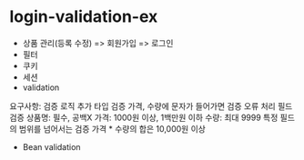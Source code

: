 # login-validation-ex

* 상품 관리(등록 수정) => 회원가입 => 로그인 
* 필터
* 쿠키
* 세션
* validation

요구사항: 검증 로직 추가 타입 검증
가격, 수량에 문자가 들어가면 검증 오류 처리 필드 검증
상품명: 필수, 공백X
가격: 1000원 이상, 1백만원 이하 수량: 최대 9999
특정 필드의 범위를 넘어서는 검증
가격 * 수량의 합은 10,000원 이상

* Bean validation
